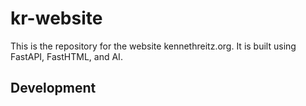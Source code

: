 # kr-website

This is the repository for the website kennethreitz.org. It is built using FastAPI, FastHTML, and AI.

## Development

